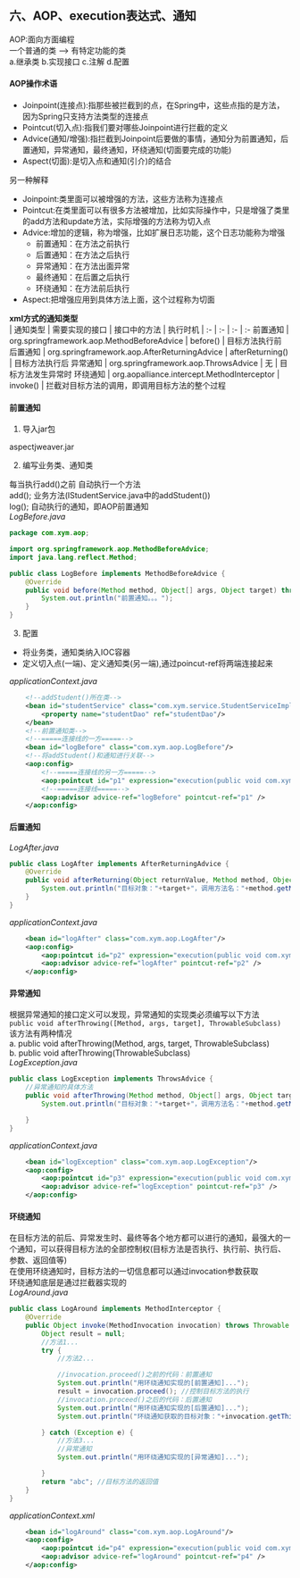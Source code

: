 ## 六、AOP、execution表达式、通知

AOP:面向方面编程<br>
一个普通的类  --> 有特定功能的类<br>
a.继承类 b.实现接口 c.注解 d.配置
#### AOP操作术语
- Joinpoint(连接点):指那些被拦截到的点，在Spring中，这些点指的是方法，因为Spring只支持方法类型的连接点
- Pointcut(切入点):指我们要对哪些Joinpoint进行拦截的定义
- Advice(通知/增强):指拦截到Joinpoint后要做的事情，通知分为前置通知，后置通知，异常通知，最终通知，环绕通知(切面要完成的功能)
- Aspect(切面):是切入点和通知(引介)的结合

另一种解释
- Joinpoint:类里面可以被增强的方法，这些方法称为连接点
- Pointcut:在类里面可以有很多方法被增加，比如实际操作中，只是增强了类里的add方法和update方法，实际增强的方法称为切入点
- Advice:增加的逻辑，称为增强，比如扩展日志功能，这个日志功能称为增强
  - 前置通知：在方法之前执行
  - 后置通知：在方法之后执行
  - 异常通知：在方法出面异常
  - 最终通知：在后置之后执行
  - 环绕通知：在方法前后执行
- Aspect:把增强应用到具体方法上面，这个过程称为切面

**xml方式的通知类型**<br>
| 通知类型 | 需要实现的接口 | 接口中的方法 | 执行时机 |
:- | :- | :- | :-
前置通知 | org.springframework.aop.MethodBeforeAdvice | before() | 目标方法执行前
后置通知 | org.springframework.aop.AfterReturningAdvice | afterReturning() | 目标方法执行后
异常通知 | org.springframework.aop.ThrowsAdvice | 无 | 目标方法发生异常时
环绕通知 | org.aopalliance.intercept.MethodInterceptor | invoke() | 拦截对目标方法的调用，即调用目标方法的整个过程

#### 前置通知
1. 导入jar包

aspectjweaver.jar

2. 编写业务类、通知类

每当执行add()之前 自动执行一个方法<br>
add();  业务方法(IStudentService.java中的addStudent())<br>
log();  自动执行的通知，即AOP前置通知<br>
*LogBefore.java*
```java
package com.xym.aop;

import org.springframework.aop.MethodBeforeAdvice;
import java.lang.reflect.Method;

public class LogBefore implements MethodBeforeAdvice {
    @Override
    public void before(Method method, Object[] args, Object target) throws Throwable {
        System.out.println("前置通知。。。");
    }
}
```
3. 配置

- 将业务类，通知类纳入IOC容器
- 定义切入点(一端)、定义通知类(另一端),通过poincut-ref将两端连接起来

*applicationContext.java*
```xml
    <!--addStudent()所在类-->
    <bean id="studentService" class="com.xym.service.StudentServiceImpl">
        <property name="studentDao" ref="studentDao"/>
    </bean>
    <!--前置通知类-->
    <!--=====连接线的一方=====-->
    <bean id="logBefore" class="com.xym.aop.LogBefore"/>
    <!--将addStudent()和通知进行关联-->
    <aop:config>
        <!--=====连接线的另一方=====-->
        <aop:pointcut id="p1" expression="execution(public void com.xym.service.StudentServiceImpl.addStudent(com.xym.entities.Student))"/>
        <!--=====连接线=====-->
        <aop:advisor advice-ref="logBefore" pointcut-ref="p1" />
    </aop:config>
```

#### 后置通知
*LogAfter.java*
```java
public class LogAfter implements AfterReturningAdvice {
    @Override
    public void afterReturning(Object returnValue, Method method, Object[] args, Object target) throws Throwable {
        System.out.println("目标对象："+target+"，调用方法名："+method.getName()+"，方法参数个数："+args.length+"，方法的返回值："+returnValue);
    }
}
```
*applicationContext.java*
```xml
    <bean id="logAfter" class="com.xym.aop.LogAfter"/>
    <aop:config>
        <aop:pointcut id="p2" expression="execution(public void com.xym.service.StudentServiceImpl.*(..))"/>
        <aop:advisor advice-ref="logAfter" pointcut-ref="p2" />
    </aop:config>
```
#### 异常通知
根据异常通知的接口定义可以发现，异常通知的实现类必须编写以下方法<br>
```public void afterThrowing([Method, args, target], ThrowableSubclass)```<br>
该方法有两种情况<br>
a. public void afterThrowing(Method, args, target, ThrowableSubclass)<br>
b. public void afterThrowing(ThrowableSubclass)<br>
*LogException.java*
```java
public class LogException implements ThrowsAdvice {
    //异常通知的具体方法
    public void afterThrowing(Method method, Object[] args, Object target, Throwable ex){
        System.out.println("目标对象："+target+"，调用方法名："+method.getName()+"，方法参数个数："+args.length+"，异常类型："+ex.getMessage());

    }
}
```
*applicationContext.java*
```xml
    <bean id="logException" class="com.xym.aop.LogException"/>
    <aop:config>
        <aop:pointcut id="p3" expression="execution(public void com.xym.service.StudentServiceImpl.*(..))"/>
        <aop:advisor advice-ref="logException" pointcut-ref="p3" />
    </aop:config>
```
#### 环绕通知
在目标方法的前后、异常发生时、最终等各个地方都可以进行的通知，最强大的一个通知，可以获得目标方法的全部控制权(目标方法是否执行、执行前、执行后、参数、返回值等)<br>
在使用环绕通知时，目标方法的一切信息都可以通过invocation参数获取<br>
环绕通知底层是通过拦截器实现的<br>
*LogAround.java*
```java
public class LogAround implements MethodInterceptor {
    @Override
    public Object invoke(MethodInvocation invocation) throws Throwable {
        Object result = null;
        //方法1...
        try {
            //方法2...

            //invocation.proceed()之前的代码：前置通知
            System.out.println("用环绕通知实现的[前置通知]...");
            result = invocation.proceed(); //控制目标方法的执行
            //invocation.proceed()之后的代码：后置通知
            System.out.println("用环绕通知实现的[后置通知]...");
            System.out.println("环绕通知获取的目标对象："+invocation.getThis()+"，调用方法名："+invocation.getMethod().getName()+"，方法参数个数："+invocation.getArguments()+"，返回值："+result);

        } catch (Exception e) {
            //方法3...
            //异常通知
            System.out.println("用环绕通知实现的[异常通知]...");

        }
        return "abc"; //目标方法的返回值
    }
}
```
*applicationContext.xml*
```xml
    <bean id="logAround" class="com.xym.aop.LogAround"/>
    <aop:config>
        <aop:pointcut id="p4" expression="execution(public void com.xym.service.StudentServiceImpl.*(..))"/>
        <aop:advisor advice-ref="logAround" pointcut-ref="p4" />
    </aop:config>
```